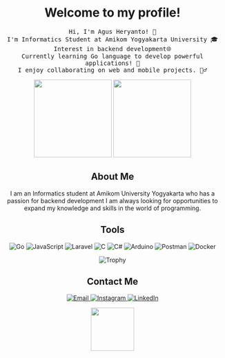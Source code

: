 <h1 align="center">Welcome to my profile!</h1>
<p align="center">
<samp>Hi, I'm Agus Heryanto! 👋<br>
  I'm Informatics Student at Amikom Yogyakarta University 🎓<br>
  Interest in backend development🌐<br>
  Currently learning Go language to develop powerful applications! 🚀<br>
  I enjoy collaborating on web and mobile projects. 👯‍♂️<br>
  </sample>
</p>

<p align="center">
  <img height="180em" src="https://streak-stats.demolab.com?user=agusheryanto182&theme=algolia&border_radius=10"/>
  <img height="180em" src="https://github-readme-stats.vercel.app/api/top-langs/?username=agusheryanto182&layout=compact&langs_count=8&theme=algolia"/>
</p>

<h2 align="center">About Me</h2>
<p align="center">
I am an Informatics student at Amikom University Yogyakarta who has a passion for backend development I am always looking for opportunities to expand my knowledge and skills in the world of programming.
</p>

<h2 align="center">Tools</h2>
<p align="center">
  <img src="https://img.shields.io/badge/Go-00ADD8?style=for-the-badge&logo=go&logoColor=white" alt="Go">
  <img src="https://img.shields.io/badge/JavaScript-F7DF1E?style=for-the-badge&logo=javascript&logoColor=black" alt="JavaScript">
  <img src="https://img.shields.io/badge/Laravel-FF2D20?style=for-the-badge&logo=laravel&logoColor=white" alt="Laravel">
  <img src="https://img.shields.io/badge/C-00599C?style=for-the-badge&logo=c&logoColor=white" alt="C">
  <img src="https://img.shields.io/badge/C%23-239120?style=for-the-badge&logo=c-sharp&logoColor=white" alt="C#">
  <img src="https://img.shields.io/badge/Arduino-00979D?style=for-the-badge&logo=arduino&logoColor=white" alt="Arduino">
  <img src="https://img.shields.io/badge/Postman-FF6C37?style=for-the-badge&logo=postman&logoColor=white" alt="Postman">
  <img src="https://img.shields.io/badge/Docker-2496ED?style=for-the-badge&logo=docker&logoColor=white" alt="Docker">
</p>



<p align="center">
  <img src="https://github-profile-trophy.vercel.app/?username=agusheryanto182&layout=compact&langs_count=8&theme=algolia" alt="Trophy" align="center" style="margin: 0 auto;">
</p>


<h2 align="center">Contact Me</h2>
<p align="center">
  <a href="mailto:agusheryanto.business@gmail.com">
  <img src="https://img.shields.io/badge/Email-D14836?style=for-the-badge&logo=gmail&logoColor=white" alt="Email">
</a>
  <a href="https://www.instagram.com/agusheryanto182/">
    <img src="https://img.shields.io/badge/Instagram-E4405F?style=for-the-badge&logo=instagram&logoColor=white" alt="Instagram">
  </a>
  <a href="https://www.linkedin.com/in/agus-heryanto-b34561284/">
    <img src="https://img.shields.io/badge/LinkedIn-0077B5?style=for-the-badge&logo=linkedin&logoColor=white" alt="LinkedIn">
  </a>
</p>

<div id="header" align="center">
  <img src="https://media.giphy.com/media/2IudUHdI075HL02Pkk/giphy.gif" width="100"/>
  <div id="badges">
  </div>
  <img src="https://komarev.com/ghpvc/?username=agusheryanto182&style=flat-square&color=blue" alt=""/>
  </div>
